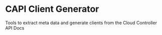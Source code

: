 # CAPI Client Generator
Tools to extract meta data and generate clients from the Cloud Controller API Docs
